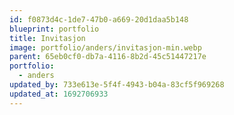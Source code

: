 ```yaml
---
id: f0873d4c-1de7-47b0-a669-20d1daa5b148
blueprint: portfolio
title: Invitasjon
image: portfolio/anders/invitasjon-min.webp
parent: 65eb0cf0-db7a-4116-8b2d-45c51447217e
portfolio:
  - anders
updated_by: 733e613e-5f4f-4943-b04a-83cf5f969268
updated_at: 1692706933
---
```

